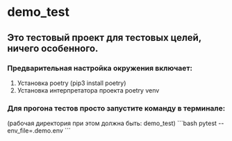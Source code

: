 # demo_test

<h2> Это тестовый проект для тестовых целей, ничего особенного. </h2>

<h3> Предварительная настройка окружения включает:  </h3>

1. Установка poetry (pip3 install poetry)
2. Установка интерпретатора проекта poetry venv

<h3>Для прогона тестов просто запустите команду в терминале:</h3>
(рабочая директория при этом должна быть: demo_test)
```bash
pytest --env_file=.demo.env
```